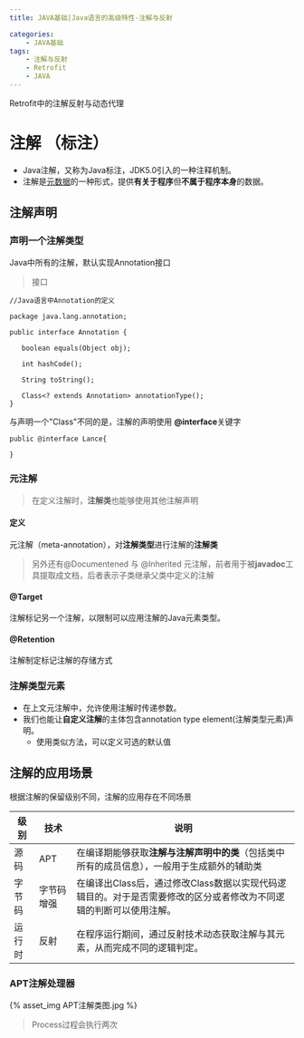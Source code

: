 ```yaml
---
title: JAVA基础|Java语言的高级特性-注解与反射

categories:
    - JAVA基础
tags:
    - 注解与反射
    - Retrofit 
    - JAVA
---
```

Retrofit中的注解反射与动态代理
# 注解 （标注）
* Java注解，又称为Java标注，JDK5.0引入的一种注释机制。
* 注解是<u>元数据</u>的一种形式，提供**有关于程序**但**不属于程序本身**的数据。

## 注解声明
### 声明一个注解类型
Java中所有的注解，默认实现Annotation接口
> 接口
```
//Java语言中Annotation的定义

package java.lang.annotation;

public interface Annotation {

   boolean equals(Object obj);

   int hashCode();

   String toString();

   Class<? extends Annotation> annotationType();
}
```
与声明一个"Class"不同的是，注解的声明使用 **@interface**关键字
```
public @interface Lance{

}
```
### 元注解
>在定义注解时，**注解类**也能够使用其他注解声明
#### 定义
元注解（meta-annotation），对**注解类型**进行注解的**注解类**
>另外还有@Documentened 与 @Inherited 元注解，前者用于被**javadoc**工具提取成文档，后者表示子类继承父类中定义的注解
#### @Target
注解标记另一个注解，以限制可以应用注解的Java元素类型。
#### @Retention
注解制定标记注解的存储方式

### 注解类型元素
* 在上文元注解中，允许使用注解时传递参数。
* 我们也能让**自定义注解**的主体包含annotation type element(注解类型元素)声明。
  * 使用类似方法，可以定义可选的默认值


## 注解的应用场景
 根据注解的保留级别不同，注解的应用存在不同场景

|级别|技术|说明|
|---|---|---|
|源码|APT|在编译期能够获取**注解与注解声明中的类**（包括类中所有的成员信息），一般用于生成额外的辅助类|
|字节码|字节码增强|在编译出Class后，通过修改Class数据以实现代码逻辑目的。对于是否需要修改的区分或者修改为不同逻辑的判断可以使用注解。
|运行时|反射|在程序运行期间，通过反射技术动态获取注解与其元素，从而完成不同的逻辑判定。

### APT注解处理器

{% asset_img APT注解类图.jpg %}

>Process过程会执行两次
